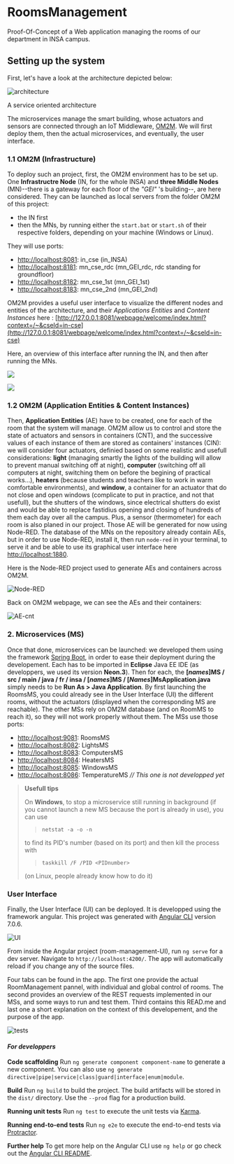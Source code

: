 # RoomsManagement

Proof-Of-Concept of a Web application managing the rooms of our department in INSA campus.

## Setting up the system

First, let's have a look at the architecture depicted below:

![architecture](https://raw.githubusercontent.com/noeltaillardat/RoomsManagement/master/img/architecture.png)

A service oriented architecture

The microservices manage the smart building, whose actuators and sensors are connected through an IoT Middleware, [OM2M](https://www.eclipse.org/om2m/). We will first deploy them, then the actual microservices, and eventually, the user interface.

### 1.1 OM2M (Infrastructure)
To deploy such an project, first, the OM2M environment has to be set up. One **Infrastructre Node** (IN, for the whole INSA) and **three Middle Nodes** (MN)--there is a gateway for each floor of the *"GEI"* 's building--, are here considered. 
They can be launched as local servers from the folder OM2M of this project: 
- the IN first 
- then the MNs, by running either the ```start.bat``` or ```start.sh``` of their respective folders, depending on your machine (Windows or Linux). 

They will use ports:
- [http://localhost:8081](http://localhost:8081): in_cse (in_INSA)  
- [http://localhost:8181](http://localhost:8181): mn_cse_rdc (mn_GEI_rdc, rdc standing for groundfloor)
- [http://localhost:8182](http://localhost:8182): mn_cse_1st (mn_GEI_1st)
- [http://localhost:8183](http://localhost:8183): mn_cse_2nd (mn_GEI_2nd)

OM2M provides a useful user interface to visualize the different nodes and entities of the architecture, and their *Applications Entities* and *Content Instances* here :
[http://127.0.0.1:8081/webpage/welcome/index.html?context=/~&cseId=in-cse](http://127.0.0.1:8081/webpage/welcome/index.html?context=/~&cseId=in-cse)

Here, an overview of this interface after running the IN, and then after running the MNs.

![](https://raw.githubusercontent.com/noeltaillardat/RoomsManagement/master/img/1.PNG)

![](https://raw.githubusercontent.com/noeltaillardat/RoomsManagement/master/img/3.PNG)


### 1.2 OM2M (Application Entities & Content Instances)

Then, **Application Entities** (AE) have to be created, one for each of the room that the system will manage. OM2M allow us to control and store the state of actuators and sensors in containers (CNT), and the successive values of each instance of them are stored as containers' instances (CIN): we will consider four actuators, definied based on some realistic and usefull considerations: **light** (managing smartly the lights of the building will allow to prevent manual switching off at night), **computer** (switching off all computers at night, switching them on before the begining of practical works...), **heaters** (because students and teachers like to work in warm comfortable environments), and **window**, a container for an actuator that do not close and open windows (complicate to put in practice, and not that usefull), but the shutters of the windows, since electrical shutters do exist and would be able to replace fastidius opening and closing of hundreds of them each day over all the campus. Plus, a sensor (thermometer) for each room is also planed in our project. Those AE will be generated for now using Node-RED. The database of the MNs on the repository already contain AEs, but in order to use Node-RED, install it, then run ```node-red``` in your terminal, to serve it and be able to use its graphical user interface here [http://localhost:1880](http://localhost:1880).

Here is the Node-RED project used to generate AEs and containers across OM2M.

![Node-RED](https://raw.githubusercontent.com/noeltaillardat/RoomsManagement/master/img/5.PNG)

Back on OM2M webpage, we can see the AEs and their containers:

![AE-cnt](https://raw.githubusercontent.com/noeltaillardat/RoomsManagement/master/img/6.PNG)

### 2. Microservices (MS)

Once that done, microservices can be launched: we developed them using the framework [Spring Boot](https://start.spring.io/), in order to ease their deployment during the developement. Each has to be imported in **Eclipse** Java EE IDE (as developpers, we used its version **Neon.3**). 
Then for each, the **\[_*names*_\]MS / src / main / java / fr / insa / \[_*names*_\]MS / \[_*Names*_\]MsApplication.java** simply needs to be **Run As > Java Application**. By first launching the RoomsMS, you could already see in the User Interface (UI) the different rooms, without the actuators (displayed when the corresponding MS are reachable). The other MSs rely on OM2M database (and on RoomMS to reach it), so they will not work properly without them.
The MSs use those ports:
- [http://localhost:9081](http://localhost:9081): RoomsMS
- [http://localhost:8082](http://localhost:8082): LightsMS 
- [http://localhost:8083](http://localhost:8083): ComputersMS 
- [http://localhost:8084](http://localhost:8084): HeatersMS 
- [http://localhost:8085](http://localhost:8085): WindowsMS 
- [http://localhost:8086](http://localhost:8086): TemperatureMS *// This one is not developped yet*

> **Usefull tips**
>
> On **Windows**, to stop a microservice still running in background (if you cannot launch a new MS 
> because the port is already in use), you can use
>>```netstat -a -o -n```
>
> to find its PID's number (based on its port) and then kill the process with
>> ```taskkill /F /PID <PIDnumber>```
>
> (on Linux, people already know how to do it)

### User Interface

Finally, the User Interface (UI) can be deployed. It is developped using the framework angular. This project was generated with [Angular CLI](https://github.com/angular/angular-cli) version 7.0.6. 

![UI](https://raw.githubusercontent.com/noeltaillardat/RoomsManagement/master/img/ui.PNG)

From inside the Angular project (room-management-UI), run `ng serve` for a dev server. Navigate to `http://localhost:4200/`. The app will automatically reload if you change any of the source files.

Four tabs can be found in the app. The first one provide the actual RoomManagement pannel, with individual and global control of rooms. The second provides an overview of the REST requests implemented in our MSs, and some ways to run and test them. Third contains this READ.me and last one a short explanation on the context of this developement, and the purpose of the app.

![tests](https://raw.githubusercontent.com/noeltaillardat/RoomsManagement/master/img/test.PNG)

#### *For developpers*
**Code scaffolding**
Run `ng generate component component-name` to generate a new component. You can also use `ng generate directive|pipe|service|class|guard|interface|enum|module`.

**Build**
Run `ng build` to build the project. The build artifacts will be stored in the `dist/` directory. Use the `--prod` flag for a production build.

**Running unit tests**
Run `ng test` to execute the unit tests via [Karma](https://karma-runner.github.io).

**Running end-to-end tests**
Run `ng e2e` to execute the end-to-end tests via [Protractor](http://www.protractortest.org/).

**Further help**
To get more help on the Angular CLI use `ng help` or go check out the [Angular CLI README](https://github.com/angular/angular-cli/blob/master/README.md).
